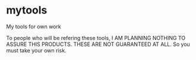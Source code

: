 # mytools
My tools for own work

To people who will be refering these tools, I AM PLANNING NOTHING TO ASSURE THIS PRODUCTS. THESE ARE NOT GUARANTEED AT ALL. So you must take your own risk.
